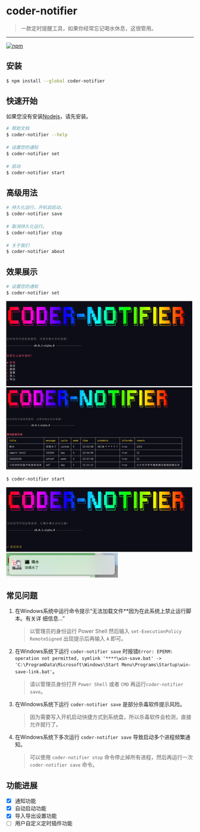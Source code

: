 # coder-notifier

> 一款定时提醒工具，如果你经常忘记喝水休息，这很管用。
---------
[![npm](https://img.shields.io/npm/dm/ink?logo=npm)](https://npmjs.com/package/coder-nofitier)

## 安装

```bash
$ npm install --global coder-notifier
```

## 快速开始
如果您没有安装[Nodejs](https://nodejs.org/)，请先安装。

```bash
# 帮助文档
$ coder-notifier --help

# 设置您的通知
$ coder-notifier set

# 启动
$ coder-notifier start
```

## 高级用法

```bash
# 持久化运行，开机自启动。
$ coder-notifier save

# 取消持久化运行。
$ coder-notifier stop

# 关于我们
$ coder-notifier about
```

## 效果展示
```bash
# 设置您的通知
$ coder-notifier set
```
<img src="assets/preview-1.png" width="500">
<img src="assets/preview-2.png" width="500">

```bash
$ coder-notifier start
```
<img src="assets/preview-3.png" width="500">

<img src="assets/preview-4.png" width="300">

## 常见问题
1. 在Windows系统中运行命令提示“无法加载文件**因为在此系统上禁止运行脚本。有关详
细信息...”

    > 以管理员的身份运行 Power Shell 然后输入 `set-ExecutionPolicy RemoteSigned` 出现提示后再输入 `A` 即可。

2. 在Windows系统下运行 `coder-notifier save` 时报错`Error: EPERM: operation not permitted, symlink '****\win-save.bat' -> 'C:\ProgramData\Microsoft\Windows\Start Menu\Programs\Startup\win-save-link.bat'`。

    > 请以管理员身份打开 `Power Shell` 或者 `CMD` 再运行`coder-notifier save`。

3. 在Windows系统下运行 `coder-notifier save` 是部分杀毒软件提示风险。

    > 因为需要写入开机启动快捷方式到系统盘，所以杀毒软件会检测，直接允许就行了。

4. 在Windows系统下多次运行 `coder-notifier save` 导致启动多个进程频繁通知。

    > 可以使用 `coder-notifier stop` 命令停止掉所有进程，然后再运行一次 `coder-notifier save` 命令。


## 功能进展
- [x] 通知功能
- [x] 自动启动功能
- [x] 导入导出设置功能
- [ ] 用户自定义定时插件功能
